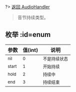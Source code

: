 
?> [返回 AudioHandler](md/scripts/Salt/AudioHandler.md?id=connected)

> 音节持续类型。

## 枚举  :id=enum

参数 | 值(int) | 说明
-------- | ----- | -----
<small>nil</small> | <small>0</small>  | <small>不是持续状态</small>
<small>start</small> | <small>1</small>  | <small>开始持续</small>
<small>hold</small>  | <small>2</small> | <small>持续中</small>
<small>end</small>  | <small>3</small> | <small>持续结束</small>
